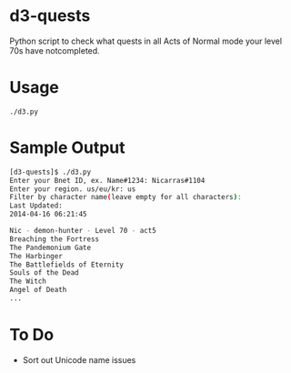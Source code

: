 d3-quests
=========

Python script to check what quests in all Acts of Normal mode your level 70s have notcompleted.

# Usage #
    ./d3.py

# Sample Output #

```bash
[d3-quests]$ ./d3.py
Enter your Bnet ID, ex. Name#1234: Nicarras#1104
Enter your region. us/eu/kr: us
Filter by character name(leave empty for all characters):
Last Updated:
2014-04-16 06:21:45

Nic - demon-hunter - Level 70 - act5
Breaching the Fortress
The Pandemonium Gate
The Harbinger
The Battlefields of Eternity
Souls of the Dead
The Witch
Angel of Death
...
```

# To Do #
* Sort out Unicode name issues
